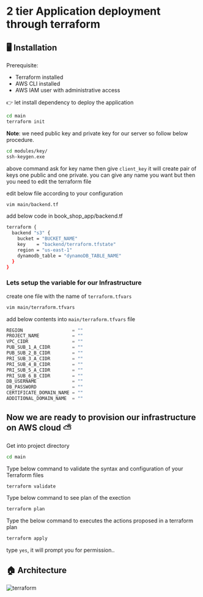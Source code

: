 # 2 tier Application deployment through terraform 

## 🖥️ Installation
Prerequisite:
- Terraform installed
- AWS CLI installed
- AWS IAM user with administrative access

👉 let install dependency to deploy the application 

```sh
cd main
terraform init 
```

**Note**: we need public key and private key for our server so follow below procedure.

```sh
cd modules/key/
ssh-keygen.exe 
```
above command ask for key name then give `client_key` it will create pair of keys one public and one private. you can give any name you want but then you need to edit the terraform file

edit below file according to your configuration
```sh
vim main/backend.tf
```
add below code in book_shop_app/backend.tf
```sh
terraform {
  backend "s3" {
    bucket = "BUCKET_NAME"
    key    = "backend/terraform.tfstate"
    region = "us-east-1"
    dynamodb_table = "dynamoDB_TABLE_NAME"
  }
}
```
### Lets setup the variable for our Infrastructure
create one file with the name of `terraform.tfvars` 
```sh
vim main/terraform.tfvars
```

add below contents into `main/terraform.tfvars` file
```javascript
REGION                  = ""
PROJECT_NAME            = ""
VPC_CIDR                = ""
PUB_SUB_1_A_CIDR        = ""
PUB_SUB_2_B_CIDR        = ""
PRI_SUB_3_A_CIDR        = ""
PRI_SUB_4_B_CIDR        = ""
PRI_SUB_5_A_CIDR        = ""
PRI_SUB_6_B_CIDR        = ""
DB_USERNAME             = ""
DB_PASSWORD             = ""
CERTIFICATE_DOMAIN_NAME = ""
ADDITIONAL_DOMAIN_NAME  = ""
```

##  Now we are ready to provision our infrastructure on AWS cloud ⛅
Get into project directory 
```sh
cd main
```

Type below command to validate the syntax and configuration of your Terraform files
```sh
terraform validate
```

Type below command to see plan of the exection 
```sh
terraform plan
```

Type the below command to executes the actions proposed in a terraform plan
```sh
terraform apply 
```

type `yes`, it will prompt you for permission..

## 🏠 Architecture
 ![terraform](https://github.com/satyam19arya/2-tier-Application-architecture-using-terraform/assets/77580311/3fe7c9c5-6044-49a6-b7f2-35b4e5367630)

